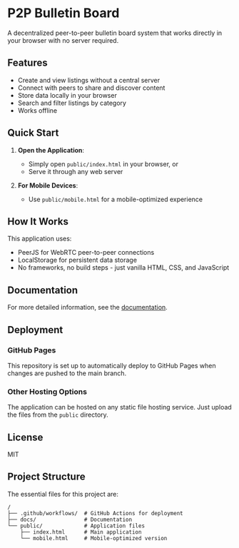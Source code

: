 
# P2P Bulletin Board

A decentralized peer-to-peer bulletin board system that works directly in your browser with no server required.

## Features

- Create and view listings without a central server
- Connect with peers to share and discover content
- Store data locally in your browser
- Search and filter listings by category
- Works offline

## Quick Start

1. **Open the Application**:
   - Simply open `public/index.html` in your browser, or
   - Serve it through any web server

2. **For Mobile Devices**:
   - Use `public/mobile.html` for a mobile-optimized experience

## How It Works

This application uses:
- PeerJS for WebRTC peer-to-peer connections
- LocalStorage for persistent data storage
- No frameworks, no build steps - just vanilla HTML, CSS, and JavaScript

## Documentation

For more detailed information, see the [documentation](docs/README.md).

## Deployment

### GitHub Pages

This repository is set up to automatically deploy to GitHub Pages when changes are pushed to the main branch.

### Other Hosting Options

The application can be hosted on any static file hosting service. Just upload the files from the `public` directory.

## License

MIT

## Project Structure

The essential files for this project are:

```
/
├── .github/workflows/  # GitHub Actions for deployment
├── docs/               # Documentation
└── public/             # Application files
    ├── index.html      # Main application
    └── mobile.html     # Mobile-optimized version
```
